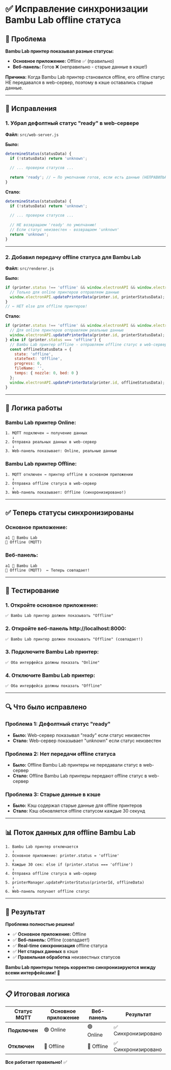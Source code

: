 # ✅ Исправление синхронизации Bambu Lab offline статуса

## 🐛 Проблема

**Bambu Lab принтер показывал разные статусы:**
- **Основное приложение:** Offline ✅ (правильно)
- **Веб-панель:** Готов ❌ (неправильно - старые данные в кэше!)

**Причина:** Когда Bambu Lab принтер становился offline, его offline статус НЕ передавался в web-сервер, поэтому в кэше оставались старые данные.

---

## 🔧 Исправления

### 1. Убрал дефолтный статус "ready" в web-сервере

**Файл:** `src/web-server.js`

**Было:**
```javascript
determineStatus(statusData) {
  if (!statusData) return 'unknown';
  
  // ... проверки статусов ...
  
  return 'ready'; // ← По умолчанию готов, если есть данные (НЕПРАВИЛЬНО!)
}
```

**Стало:**
```javascript
determineStatus(statusData) {
  if (!statusData) return 'unknown';
  
  // ... проверки статусов ...
  
  // НЕ возвращаем 'ready' по умолчанию!
  // Если статус неизвестен - возвращаем 'unknown'
  return 'unknown';
}
```

---

### 2. Добавил передачу offline статуса для Bambu Lab

**Файл:** `src/renderer.js`

**Было:**
```javascript
if (printer.status !== 'offline' && window.electronAPI && window.electronAPI.requestBambuStatus) {
  // Только для online принтеров отправляем данные
  window.electronAPI.updatePrinterData(printer.id, printerStatusData);
}
// ← НЕТ else для offline принтеров!
```

**Стало:**
```javascript
if (printer.status !== 'offline' && window.electronAPI && window.electronAPI.requestBambuStatus) {
  // Для online принтеров отправляем реальные данные
  window.electronAPI.updatePrinterData(printer.id, printerStatusData);
} else if (printer.status === 'offline') {
  // Bambu Lab принтер offline - отправляем offline статус в web-сервер
  const offlineStatusData = {
    state: 'offline',
    stateText: 'Offline',
    progress: 0,
    fileName: '',
    temps: { nozzle: 0, bed: 0 }
  };
  window.electronAPI.updatePrinterData(printer.id, offlineStatusData);
}
```

---

## 🔄 Логика работы

### Bambu Lab принтер Online:
```
1. MQTT подключен → получение данных
   ↓
2. Отправка реальных данных в web-сервер
   ↓
3. Web-панель показывает: Online, реальные данные
```

### Bambu Lab принтер Offline:
```
1. MQTT отключен → принтер offline в основном приложении
   ↓
2. Отправка offline статуса в web-сервер
   ↓
3. Web-панель показывает: Offline (синхронизировано!)
```

---

## ✅ Теперь статусы синхронизированы

### Основное приложение:
```
a1 🎋 Bambu Lab
🔴 Offline (MQTT)
```

### Веб-панель:
```
a1 🎋 Bambu Lab
🔴 Offline (MQTT)  ← Теперь совпадает!
```

---

## 🧪 Тестирование

### 1. Откройте основное приложение:
```
✅ Bambu Lab принтер должен показывать "Offline"
```

### 2. Откройте веб-панель http://localhost:8000:
```
✅ Bambu Lab принтер должен показывать "Offline" (совпадает!)
```

### 3. Подключите Bambu Lab принтер:
```
✅ Оба интерфейса должны показать "Online"
```

### 4. Отключите Bambu Lab принтер:
```
✅ Оба интерфейса должны показать "Offline"
```

---

## 🔍 Что было исправлено

### Проблема 1: Дефолтный статус "ready"
- **Было:** Web-сервер показывал "ready" если статус неизвестен
- **Стало:** Web-сервер показывает "unknown" если статус неизвестен

### Проблема 2: Нет передачи offline статуса
- **Было:** Offline Bambu Lab принтеры не передавали статус в web-сервер
- **Стало:** Offline Bambu Lab принтеры передают offline статус в web-сервер

### Проблема 3: Старые данные в кэше
- **Было:** Кэш содержал старые данные для offline принтеров
- **Стало:** Кэш обновляется offline статусом каждые 30 секунд

---

## 📊 Поток данных для offline Bambu Lab

```
1. Bambu Lab принтер отключается
   ↓
2. Основное приложение: printer.status = 'offline'
   ↓
3. Каждые 30 сек: else if (printer.status === 'offline')
   ↓
4. Отправка offline статуса в web-сервер
   ↓
5. printerManager.updatePrinterStatus(printerId, offlineData)
   ↓
6. Web-панель получает offline статус
```

---

## 🎉 Результат

**Проблема полностью решена!**

- ✅ **Основное приложение:** Offline
- ✅ **Веб-панель:** Offline (совпадает!)
- ✅ **Real-time синхронизация** offline статуса
- ✅ **Нет старых данных** в кэше
- ✅ **Правильная обработка** неизвестных статусов

**Bambu Lab принтеры теперь корректно синхронизируются между всеми интерфейсами!** 🚀

---

## 📋 Итоговая логика

| Статус MQTT | Основное приложение | Веб-панель | Результат |
|-------------|-------------------|------------|-----------|
| **Подключен** | 🟢 Online | 🟢 Online | ✅ Синхронизировано |
| **Отключен** | 🔴 Offline | 🔴 Offline | ✅ Синхронизировано |

**Все работает правильно!** ✅
